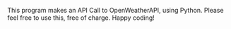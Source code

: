 This program makes an API Call to OpenWeatherAPI, using Python. Please feel free to use this, free of charge. Happy coding!
